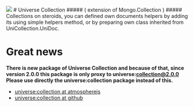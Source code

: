 <img src="http://uniproject.vazco.eu/black_logo.png" />
# Universe Collection
##### ( extension of Mongo.Collection ) #####
Collections on steroids, you can defined own documents helpers by adding its using simple helpers method,
or by preparing own class inherited from UniCollection.UniDoc.

# Great news

**There is new package of Universe Collection and because of that, since version 2.0.0 this package is only proxy to universe:collection@2.0.0
Please use directly the universe:collection package instead of this.**

- [universe:collection at atmospherejs](https://atmospherejs.com/vazco/universe-collection)
- [universe:collection at github](https://github.com/vazco/meteor-universe-collection/tree/master)
